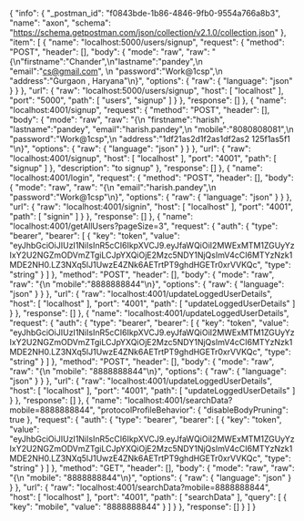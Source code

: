 {
	"info": {
		"_postman_id": "f0843bde-1b86-4846-9fb0-9554a766a8b3",
		"name": "axon",
		"schema": "https://schema.getpostman.com/json/collection/v2.1.0/collection.json"
	},
	"item": [
		{
			"name": "localhost:5000/users/signup",
			"request": {
				"method": "POST",
				"header": [],
				"body": {
					"mode": "raw",
					"raw": "{\n\"firstname\":\"Chander\",\n\"lastname\":\"pandey\",\n \"email\":\"cs@gmail.com\", \n \"password\":\"Work@1csp\",\n \"address\":\"Gurgaon , Haryana\"\n}",
					"options": {
						"raw": {
							"language": "json"
						}
					}
				},
				"url": {
					"raw": "localhost:5000/users/signup",
					"host": [
						"localhost"
					],
					"port": "5000",
					"path": [
						"users",
						"signup"
					]
				}
			},
			"response": []
		},
		{
			"name": "localhost:4001/signup",
			"request": {
				"method": "POST",
				"header": [],
				"body": {
					"mode": "raw",
					"raw": "{\n    \"firstname\":\"harish\", \"lastname\":\"pandey\", \"email\":\"harish.pandey\",\n    \"mobile\":\"8080808081\",\n     \"password\":\"Work@1csp\",\n     \"address\":\"1df21as2d1f2as1df2as2 125f1as5f1 \"\n}",
					"options": {
						"raw": {
							"language": "json"
						}
					}
				},
				"url": {
					"raw": "localhost:4001/signup",
					"host": [
						"localhost"
					],
					"port": "4001",
					"path": [
						"signup"
					]
				},
				"description": "to signup"
			},
			"response": []
		},
		{
			"name": "localhost:4001/login",
			"request": {
				"method": "POST",
				"header": [],
				"body": {
					"mode": "raw",
					"raw": "{\n     \"email\":\"harish.pandey\",\n     \"password\":\"Work@1csp\"\n}",
					"options": {
						"raw": {
							"language": "json"
						}
					}
				},
				"url": {
					"raw": "localhost:4001/signin",
					"host": [
						"localhost"
					],
					"port": "4001",
					"path": [
						"signin"
					]
				}
			},
			"response": []
		},
		{
			"name": "localhost:4001/getAllUsers?pageSize=3",
			"request": {
				"auth": {
					"type": "bearer",
					"bearer": [
						{
							"key": "token",
							"value": "eyJhbGciOiJIUzI1NiIsInR5cCI6IkpXVCJ9.eyJfaWQiOiI2MWExMTM1ZGUyYzIxY2U2NGZmODVmZTgiLCJpYXQiOjE2Mzc5NDY1NjQsImV4cCI6MTYzNzk1MDE2NH0.LZ3NXq5lJ1UwzE4ZNk6AETrtPT9ghdHGETr0xrVVKQc",
							"type": "string"
						}
					]
				},
				"method": "POST",
				"header": [],
				"body": {
					"mode": "raw",
					"raw": "{\n    \"mobile\":\"8888888844\"\n}",
					"options": {
						"raw": {
							"language": "json"
						}
					}
				},
				"url": {
					"raw": "localhost:4001/updateLoggedUserDetails",
					"host": [
						"localhost"
					],
					"port": "4001",
					"path": [
						"updateLoggedUserDetails"
					]
				}
			},
			"response": []
		},
		{
			"name": "localhost:4001/updateLoggedUserDetails",
			"request": {
				"auth": {
					"type": "bearer",
					"bearer": [
						{
							"key": "token",
							"value": "eyJhbGciOiJIUzI1NiIsInR5cCI6IkpXVCJ9.eyJfaWQiOiI2MWExMTM1ZGUyYzIxY2U2NGZmODVmZTgiLCJpYXQiOjE2Mzc5NDY1NjQsImV4cCI6MTYzNzk1MDE2NH0.LZ3NXq5lJ1UwzE4ZNk6AETrtPT9ghdHGETr0xrVVKQc",
							"type": "string"
						}
					]
				},
				"method": "POST",
				"header": [],
				"body": {
					"mode": "raw",
					"raw": "{\n    \"mobile\": \"8888888844\"\n}",
					"options": {
						"raw": {
							"language": "json"
						}
					}
				},
				"url": {
					"raw": "localhost:4001/updateLoggedUserDetails",
					"host": [
						"localhost"
					],
					"port": "4001",
					"path": [
						"updateLoggedUserDetails"
					]
				}
			},
			"response": []
		},
		{
			"name": "localhost:4001/searchData?mobile=8888888844",
			"protocolProfileBehavior": {
				"disableBodyPruning": true
			},
			"request": {
				"auth": {
					"type": "bearer",
					"bearer": [
						{
							"key": "token",
							"value": "eyJhbGciOiJIUzI1NiIsInR5cCI6IkpXVCJ9.eyJfaWQiOiI2MWExMTM1ZGUyYzIxY2U2NGZmODVmZTgiLCJpYXQiOjE2Mzc5NDY1NjQsImV4cCI6MTYzNzk1MDE2NH0.LZ3NXq5lJ1UwzE4ZNk6AETrtPT9ghdHGETr0xrVVKQc",
							"type": "string"
						}
					]
				},
				"method": "GET",
				"header": [],
				"body": {
					"mode": "raw",
					"raw": "{\n    \"mobile\": \"8888888844\"\n}",
					"options": {
						"raw": {
							"language": "json"
						}
					}
				},
				"url": {
					"raw": "localhost:4001/searchData?mobile=8888888844",
					"host": [
						"localhost"
					],
					"port": "4001",
					"path": [
						"searchData"
					],
					"query": [
						{
							"key": "mobile",
							"value": "8888888844"
						}
					]
				}
			},
			"response": []
		}
	]
}